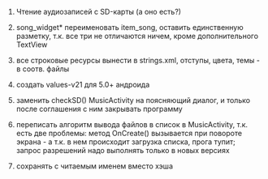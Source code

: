1. Чтение аудиозаписей с SD-карты (а оно есть?)

2. song_widget* переименовать item_song, оставить единственную разметку, т.к. все три
 		не отличаются ничем, кроме дополнительного TextView
3. все строковые ресурсы вынести в strings.xml, отступы, цвета, темы - в соотв. файлы
4. создать values-v21 для 5.0+ андроида
5. заменить checkSD() MusicActivity на поясняющий диалог, и только после соглашения с
		ним закрывать программу
6. переписать алгоритм вывода файлов в список в MusicActivity, т.к. есть две проблемы:
		метод OnCreate() вызывается при повороте экрана - а т.к. в нем происходит загрузка
		списка, прога тупит; запрос разрешений надо выполнять только в новых версиях
7. сохранять с читаемым именем вместо хэша
